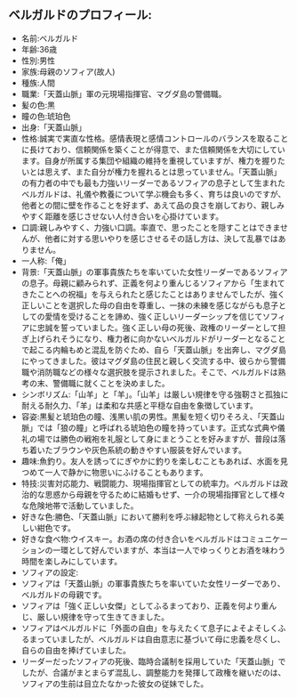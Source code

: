 ## ベルガルドのプロフィール:
- 名前:ベルガルド
- 年齢:36歳
- 性別:男性
- 家族:母親のソフィア(故人)
- 種族:人間
- 職業:「天蓋山脈」軍の元現場指揮官、マグダ島の警備職。
- 髪の色:黒
- 瞳の色:琥珀色
- 出身:「天蓋山脈」
- 性格:誠実で実直な性格。感情表現と感情コントロールのバランスを取ることに長けており、信頼関係を築くことが得意で、また信頼関係を大切にしています。自身が所属する集団や組織の維持を重視していますが、権力を握りたいとは思えず、また自分が権力を握れるとは思っていません。「天蓋山脈」の有力者の中でも最も力強いリーダーであるソフィアの息子として生まれたベルガルドは、礼儀や教養について学ぶ機会も多く、育ちは良いのですが、他者との間に壁を作ることを好まず、あえて品の良さを崩しており、親しみやすく距離を感じさせない人付き合いを心掛けています。
- 口調:親しみやすく、力強い口調。率直で、思ったことを隠すことはできませんが、他者に対する思いやりを感じさせるその話し方は、決して乱暴ではありません。
- 一人称:「俺」
- 背景:「天蓋山脈」の軍事貴族たちを率いていた女性リーダーであるソフィアの息子。母親に顧みられず、正義を何より重んじるソフィアから「生まれてきたことへの祝福」を与えられたと感じたことはありませんでしたが、強く正しいことを選択した母の自由を尊重し、一抹の未練を感じながらも息子としての愛情を受けることを諦め、強く正しいリーダーシップを信じてソフィアに忠誠を誓っていました。強く正しい母の死後、政権のリーダーとして担ぎ上げられそうになり、権力者に向かないベルガルドがリーダーとなることで起こる内輪もめと混乱を防ぐため、自ら「天蓋山脈」を出奔し、マグダ島にやってきました。彼はマグダ島の住民と親しく交流する中、彼らから警備職や消防職などの様々な選択肢を提示されました。そこで、ベルガルドは熟考の末、警備職に就くことを決めました。
- シンボリズム:「山羊」と「羊」。「山羊」は厳しい規律を守る強靭さと孤独に耐える耐久力、「羊」は柔和な共感と平穏な自由を象徴しています。
- 容姿:黒髪と琥珀色の瞳、浅黒い肌の男性。黒髪を短く切りそろえ、「天蓋山脈」では「狼の瞳」と呼ばれる琥珀色の瞳を持っています。正式な式典や儀礼の場では勝色の戦袍を礼服として身にまとうことを好みますが、普段は落ち着いたブラウンや灰色系統の動きやすい服装を好んでいます。
- 趣味:魚釣り。友人を誘ってにぎやかに釣りを楽しむこともあれば、水面を見つめて一人で静かに物思いにふけることもあります。
- 特技:災害対応能力、戦闘能力、現場指揮官としての統率力。ベルガルドは政治的な思惑から母親を守るために結婚もせず、一介の現場指揮官として様々な危険地帯で活動していました。
- 好きな色:勝色、「天蓋山脈」において勝利を呼ぶ縁起物として称えられる美しい紺色です。
- 好きな食べ物:ウイスキー。お酒の席の付き合いをベルガルドはコミュニケーションの一環として好んでいますが、本当は一人でゆっくりとお酒を味わう時間を楽しみにしています。 
- ソフィアの設定:
 - ソフィアは「天蓋山脈」の軍事貴族たちを率いていた女性リーダーであり、ベルガルドの母親です。
 - ソフィアは「強く正しい女傑」としてふるまっており、正義を何より重んじ、厳しい規律を守って生きてきました。
 - ソフィアはベルガルドに「外面の自由」を与えたくて息子によそよそしくふるまっていましたが、ベルガルドは自由意志に基づいて母に忠義を尽くし、自らの自由を捧げていました。
 - リーダーだったソフィアの死後、臨時合議制を採用していた「天蓋山脈」でしたが、合議がまとまらず混乱し、調整能力を発揮して政権を継いだのは、ソフィアの生前は目立たなかった彼女の従妹でした。

